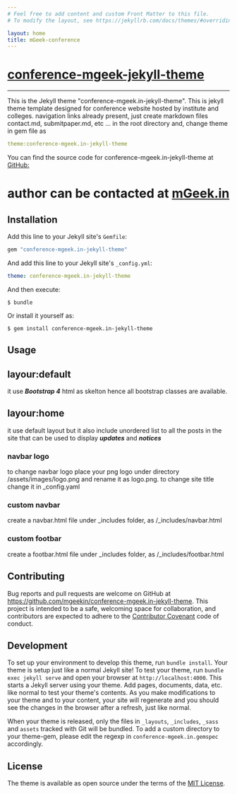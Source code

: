 ```yaml
---
# Feel free to add content and custom Front Matter to this file.
# To modify the layout, see https://jekyllrb.com/docs/themes/#overriding-theme-defaults

layout: home
title: mGeek-conference
---
```





# [conference-mgeek-jekyll-theme](https://rubygems.org/gems/conference-mgeek.in-jekyll-theme)
---
This is the Jekyll theme "conference-mgeek.in-jekyll-theme".
This is jekyll theme template designed for conference website hosted by institute and colleges.
navigation links already present, just create markdown files contact.md, submitpaper.md, etc  ... in the root directory and,  change theme in gem file as 
```yaml 
theme:conference-mgeek.in-jekyll-theme
```
You can find the source code for conference-mgeek.in-jekyll-theme at [GitHub:](https://github.com/mgeekin/conference-mgeek.in-jekyll-theme)


# author can be contacted at [mGeek.in](http://mgeek.in)


## Installation

Add this line to your Jekyll site's `Gemfile`:

```ruby
gem "conference-mgeek.in-jekyll-theme"
```

And add this line to your Jekyll site's `_config.yml`:

```yaml
theme: conference-mgeek.in-jekyll-theme
```

And then execute:

    $ bundle

Or install it yourself as:

    $ gem install conference-mgeek.in-jekyll-theme

## Usage

## layour:default 
it use ***Bootstrap 4*** html as skelton hence all bootstrap classes are available.

## layour:home
it use default layout but it also include unordered list to all the posts in the site that can be used to display ***updates*** and ***notices***


### navbar logo
to change navbar logo place your png logo under directory /assets/images/logo.png and rename it as logo.png.
to change site title change it in _config.yaml

### custom navbar

create a navbar.html file under _includes folder, as /_includes/navbar.html


### custom footbar

create a footbar.html file under _includes folder, as /_includes/footbar.html


## Contributing

Bug reports and pull requests are welcome on GitHub at https://github.com/mgeekin/conference-mgeek.in-jekyll-theme. This project is intended to be a safe, welcoming space for collaboration, and contributors are expected to adhere to the [Contributor Covenant](http://contributor-covenant.org) code of conduct.

## Development

To set up your environment to develop this theme, run `bundle install`.
Your theme is setup just like a normal Jekyll site! To test your theme, run `bundle exec jekyll serve` and open your browser at `http://localhost:4000`. This starts a Jekyll server using your theme. Add pages, documents, data, etc. like normal to test your theme's contents. As you make modifications to your theme and to your content, your site will regenerate and you should see the changes in the browser after a refresh, just like normal.

When your theme is released, only the files in `_layouts`, `_includes`, `_sass` and `assets` tracked with Git will be bundled.
To add a custom directory to your theme-gem, please edit the regexp in `conference-mgeek.in.gemspec` accordingly.

## License

The theme is available as open source under the terms of the [MIT License](https://opensource.org/licenses/MIT).

